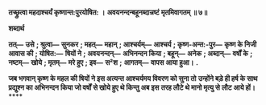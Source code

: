 **तच्छ्रुत्वा महदाश्चर्यं कृष्णान्त:पुरयोषित: ।** **अवयनन्दन्बहूनब्दान्नष्टं मृतमिवागतम् ॥ ७॥** 

**शब्दार्थ** 

**तत्—** **उसे** **; श्रुत्वा—** **सुनकर** **; महत्—** **महान्** **; आश्चर्यम्—** **आश्चर्य** **; कृष्ण-अन्त:-पुर—** **कृष्ण के निजी आवास की** **; योषित:—** **षियों ने** **; अवयनन्दन्—** **अभिनन्दन किया** **; बहून्—** **अनेक** **; अब्दान्—** **वर्षों के** **; नष्टम्—** **खोये** **; मृतम्—** **मरे हुए** **; इव—** **स²श** **;** **आगतम्—** **वापस आया हुआ।** **.** 

**जब भगवान् कृष्ण के महल की षियों ने इस अत्यन्त आश्चर्यमय विवरण को सुना तो** **उन्होंने बड़े ही हर्ष के साथ प्रद्युश्न का अभिनन्दन किया जो वर्षों से खोये हुए थे किन्तु अब इस** **तरह लौटे थे मानो मृत्यु से लौट आये हों।** **** 